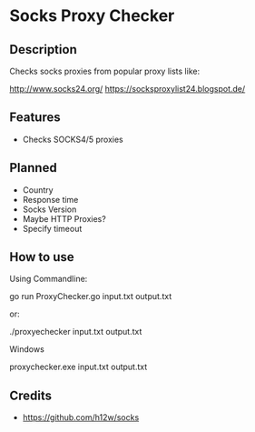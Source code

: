 # Socks Proxy Checker

## Description

Checks socks proxies from popular proxy lists like:

http://www.socks24.org/
https://socksproxylist24.blogspot.de/

## Features

* Checks SOCKS4/5 proxies

## Planned

* Country
* Response time
* Socks Version
* Maybe HTTP Proxies?
* Specify timeout

## How to use

Using Commandline:

go run ProxyChecker.go input.txt output.txt

or: 

./proxyechecker input.txt output.txt

Windows

proxychecker.exe input.txt output.txt

## Credits

* https://github.com/h12w/socks
